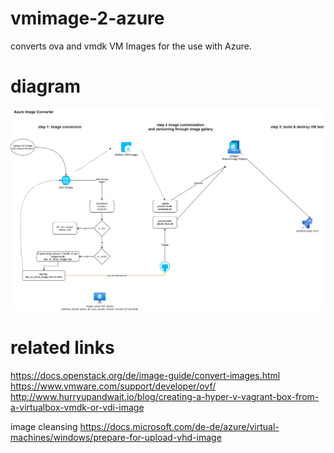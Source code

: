 # vmimage-2-azure
converts ova and vmdk VM Images for the use with Azure.

# diagram
![alt text](/azure-image-converter.png)


#  related links

https://docs.openstack.org/de/image-guide/convert-images.html  
https://www.vmware.com/support/developer/ovf/  
http://www.hurryupandwait.io/blog/creating-a-hyper-v-vagrant-box-from-a-virtualbox-vmdk-or-vdi-image  

image cleansing
https://docs.microsoft.com/de-de/azure/virtual-machines/windows/prepare-for-upload-vhd-image  